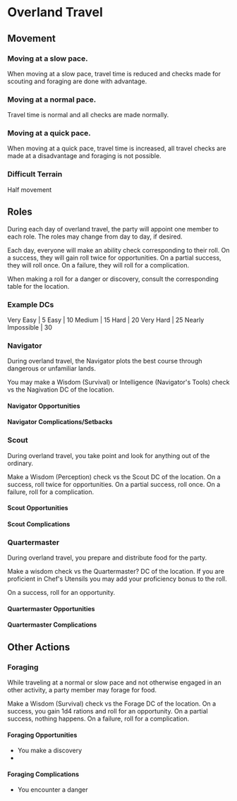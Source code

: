 # Overland Travel


## Movement

### Moving at a slow pace.

When moving at a slow pace, travel time is reduced and checks made for scouting and foraging are done with advantage.

### Moving at a normal pace.

Travel time is normal and all checks are made normally.

### Moving at a quick pace.

When moving at a quick pace, travel time is increased, all travel checks are made at a disadvantage and foraging is not possible.

### Difficult Terrain

Half movement

## Roles

During each day of overland travel, the party will appoint one member to each role. The roles may change from day to day, if desired.

Each day, everyone will make an ability check corresponding to their roll. On a success, they will gain roll twice for opportunities. On a partial success, they will roll once. On a failure, they will roll for a complication.

When making a roll for a danger or discovery, consult the corresponding table for the location.

### Example DCs

Very Easy | 5
Easy | 10
Medium | 15
Hard | 20
Very Hard | 25
Nearly Impossible | 30

### Navigator

During overland travel, the Navigator plots the best course through dangerous or unfamiliar lands.

You may make a Wisdom (Survival) or Intelligence (Navigator's Tools) check vs the Nagivation DC of the location.

#### Navigator Opportunities

#### Navigator Complications/Setbacks

### Scout

During overland travel, you take point and look for anything out of the ordinary.

Make a Wisdom (Perception) check vs the Scout DC of the location. On a success, roll twice for opportunities. On a partial success, roll once. On a failure, roll for a complication.

#### Scout Opportunities

#### Scout Complications

### Quartermaster

During overland travel, you prepare and distribute food for the party.

Make a wisdom check vs the Quartermaster? DC of the location. If you are proficient in Chef's Utensils you may add your proficiency bonus to the roll.

On a success, roll for an opportunity.

#### Quartermaster Opportunities

#### Quartermaster Complications

## Other Actions

### Foraging

While traveling at a normal or slow pace and not otherwise engaged in an other activity, a party member may forage for food.

Make a Wisdom (Survival) check vs the Forage DC of the location. On a success, you gain 1d4 rations and roll for an opportunity. On a partial success, nothing happens. On a failure, roll for a complication.

#### Foraging Opportunities

* You make a discovery
*

#### Foraging Complications

* You encounter a danger
